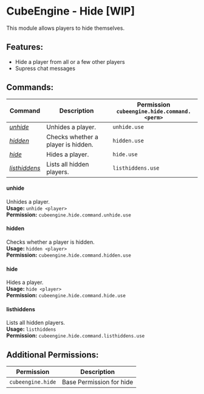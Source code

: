 # CubeEngine - Hide [WIP]
This module allows players to hide themselves.

## Features:
 - Hide a player from all or a few other players
 - Supress chat messages

## Commands:

| Command | Description | Permission<br>`cubeengine.hide.command.<perm>` |
| --- | --- | --- |
| [*unhide*](#unhide) | Unhides a player. | `unhide.use` |
| [*hidden*](#hidden) | Checks whether a player is hidden. | `hidden.use` |
| [*hide*](#hide) | Hides a player. | `hide.use` |
| [*listhiddens*](#listhiddens) | Lists all hidden players. | `listhiddens.use` |

#### unhide  
Unhides a player.  
**Usage:** `unhide <player>`  
**Permission:** `cubeengine.hide.command.unhide.use`  
  

#### hidden  
Checks whether a player is hidden.  
**Usage:** `hidden <player>`  
**Permission:** `cubeengine.hide.command.hidden.use`  
  

#### hide  
Hides a player.  
**Usage:** `hide <player>`  
**Permission:** `cubeengine.hide.command.hide.use`  
  

#### listhiddens  
Lists all hidden players.  
**Usage:** `listhiddens `  
**Permission:** `cubeengine.hide.command.listhiddens.use`  
  

## Additional Permissions:

| Permission | Description |
| --- | --- |
| `cubeengine.hide` | Base Permission for hide |